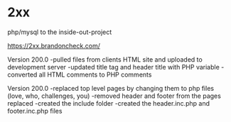 # 2xx
php/mysql to the inside-out-project

https://2xx.brandoncheck.com/

Version 200.0
-pulled files from clients HTML site and uploaded to development server
-updated title tag and header title with PHP variable
-converted all HTML comments to PHP comments


Version 200.0
-replaced top level pages by changing them to php files (love, who, challenges, you)
-removed header and footer from the pages replaced
-created the include folder
-created the header.inc.php and footer.inc.php files